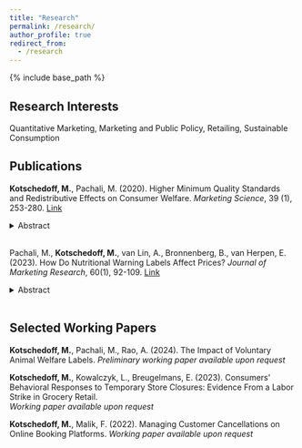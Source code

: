 ```yaml
---
title: "Research"
permalink: /research/
author_profile: true
redirect_from:
  - /research
---
```


{% include base_path %}

## Research Interests

Quantitative Marketing, Marketing and Public Policy, Retailing, Sustainable Consumption 

## Publications


**Kotschedoff, M.**, Pachali, M. (2020). Higher Minimum Quality Standards and Redistributive Effects on Consumer Welfare. _Marketing Science_, 39 (1), 253-280. [Link](https://doi.org/10.1287/mksc.2019.1172) 
<details><summary>Abstract</summary>
<sub>
This paper estimates an individual level demand model for eggs differentiated by animal welfare. Typically, after minimum quality standards for eggs are raised, the price of higher quality eggs falls.  As a result, consumer welfare is redistributed from households who do not value animal welfare to households who are willing to pay a premium for animal welfare. In our analysis of German household data, we find that on average, households with higher income are willing to pay more for eggs that provide higher animal welfare. This provides evidence that higher minimum quality standards have a regressive impact. In counter-factual scenarios, we estimate the cost reduction that would be needed to offset the regressive effect, and find that as retailers' pricing power increases, the cost reduction must be higher. Finally, we consider hypothetical future scenarios that continue to increase the minimum quality standard until only the highest quality eggs remain on the market.
</sub>
</details>
<br>


Pachali, M., **Kotschedoff, M.**, van Lin, A., Bronnenberg, B., van Herpen, E.  (2023). How Do Nutritional Warning Labels Affect Prices? _Journal of Marketing Research_, 60(1), 92-109. [Link](https://doi.org/10.1177/00222437221105014) 
<details><summary>Abstract</summary>
<sub>
Obesity is increasing worldwide, and in many countries, the problem is particularly serious among lower-income groups. Front-of-pack nutritional warning labels are a prominent regulatory tool to fight obesity and have been implemented or are currently being debated in many countries. Existing studies document that warning labels incentivize consumers to substitute away from unhealthy products. However, not much is known about equilibrium price changes in response to consumers' utility for warning labels. Using household purchase data in the cereal category, this article studies the adjustments of prices after the mandatory introduction of warning labels in Chile. The authors develop a model showing that warning labels lead to higher prices of labeled cereals, as is also observed in data. In contrast, prices of unlabeled products tend to drop or at least increase less, incentivizing price-sensitive consumers to remain in the category. The authors decompose postlabeling market share adjustments into a pure label effect that fixes prices at initial levels after regulation and a total effect that accounts for price reoptimizations. Their findings point to self-enforcing effects of a warning label regulation as the price adjustments amplify policy makers' goal of reducing unhealthy food intake, especially because market forces incentivize low-income segments to choose healthier alternatives.
</sub>
</details>
<br>


## Selected Working Papers

**Kotschedoff, M.**, Pachali, M., Rao, A. (2024). The Impact of Voluntary Animal Welfare Labels. 
_Preliminary working paper available upon request_

**Kotschedoff, M.**, Kowalczyk, L., Breugelmans, E. (2023). Consumers' Behavioral Responses to Temporary Store Closures: Evidence From a Labor Strike in Grocery Retail.  
_Working paper available upon request_


**Kotschedoff, M.**, Malik, F. (2022). Managing Customer Cancellations on Online Booking Platforms.  _Working paper available upon request_



